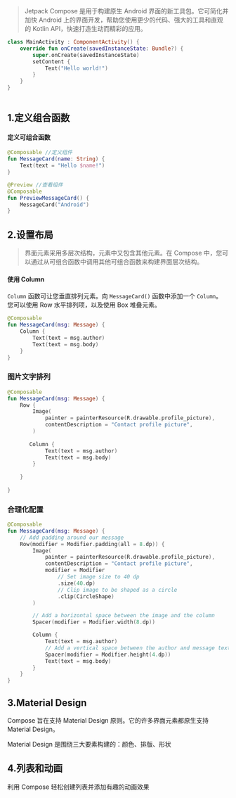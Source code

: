 > Jetpack Compose 是用于构建原生 Android 界面的新工具包。它可简化并加快 Android 上的界面开发，帮助您使用更少的代码、强大的工具和直观的 Kotlin API，快速打造生动而精彩的应用。

```kotlin
class MainActivity : ComponentActivity() {
    override fun onCreate(savedInstanceState: Bundle?) {
        super.onCreate(savedInstanceState)
        setContent {
            Text("Hello world!")
        }
    }
}
  
```

## 1.定义组合函数

#### 定义可组合函数

```kotlin
@Composable //定义组件
fun MessageCard(name: String) {
    Text(text = "Hello $name!")
}

@Preview //查看组件
@Composable
fun PreviewMessageCard() {
    MessageCard("Android")
}
```

## 2.设置布局

> 界面元素采用多层次结构，元素中又包含其他元素。在 Compose 中，您可以通过从可组合函数中调用其他可组合函数来构建界面层次结构。

#### 使用 Column

`Column` 函数可让您垂直排列元素。向 `MessageCard()` 函数中添加一个 `Column`。
您可以使用 Row 水平排列项，以及使用 Box 堆叠元素。

```kotlin
@Composable
fun MessageCard(msg: Message) {
    Column {
        Text(text = msg.author)
        Text(text = msg.body)
    }
}
```

### 图片文字排列

```kotlin
@Composable
fun MessageCard(msg: Message) {
    Row {
        Image(
            painter = painterResource(R.drawable.profile_picture),
            contentDescription = "Contact profile picture",
        )
    
       Column {
            Text(text = msg.author)
            Text(text = msg.body)
        }
  
    }
  
}
```

### 合理化配置

```kotlin
@Composable
fun MessageCard(msg: Message) {
    // Add padding around our message
    Row(modifier = Modifier.padding(all = 8.dp)) {
        Image(
            painter = painterResource(R.drawable.profile_picture),
            contentDescription = "Contact profile picture",
            modifier = Modifier
                // Set image size to 40 dp
                .size(40.dp)
                // Clip image to be shaped as a circle
                .clip(CircleShape)
        )

        // Add a horizontal space between the image and the column
        Spacer(modifier = Modifier.width(8.dp))

        Column {
            Text(text = msg.author)
            // Add a vertical space between the author and message texts
            Spacer(modifier = Modifier.height(4.dp))
            Text(text = msg.body)
        }
    }
}
```

## 3.Material Design

Compose 旨在支持 Material Design 原则。它的许多界面元素都原生支持 Material Design。

Material Design 是围绕三大要素构建的：颜色、排版、形状

## 4.列表和动画

利用 Compose 轻松创建列表并添加有趣的动画效果

